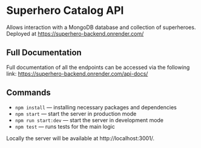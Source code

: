# Superhero Catalog API

Allows interaction with a MongoDB database and collection of superheroes.
Deployed at https://superhero-backend.onrender.com/

## Full Documentation

Full documentation of all the endpoints can be accessed via the following link:
https://superhero-backend.onrender.com/api-docs/

## Commands

- ``npm install`` — installing necessary packages and dependencies
- ``npm start`` — start the server in production mode
- ``npm run start:dev`` — start the server in development mode
- ``npm test`` — runs tests for the main logic

Locally the server will be available at http://localhost:3001/.